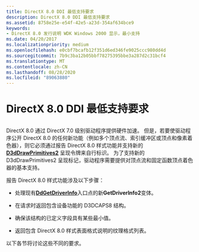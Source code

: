 ```yaml
---
title: DirectX 8.0 DDI 最低支持要求
description: DirectX 8.0 DDI 最低支持要求
ms.assetid: 8758e25e-e54f-42e5-a23d-354af634bce9
keywords:
- DirectX 8.0 发行说明 WDK Windows 2000 显示，最小支持
ms.date: 04/20/2017
ms.localizationpriority: medium
ms.openlocfilehash: e0cbf7bcafb12f351d6ed346fe9025ccc980dd4d
ms.sourcegitcommit: 7b9c3ba12b05bbf78275395bbe3a287d2c31bcf4
ms.translationtype: MT
ms.contentlocale: zh-CN
ms.lasthandoff: 08/28/2020
ms.locfileid: "89063880"
---
```

# <a name="minimal-directx-80-ddi-support"></a>DirectX 8.0 DDI 最低支持要求


## <span id="ddk_minimal_directx_8_0_ddi_support_gg"></span><span id="DDK_MINIMAL_DIRECTX_8_0_DDI_SUPPORT_GG"></span>


DirectX 8.0 通过 DirectX 7.0 级别驱动程序提供硬件加速。 但是，若要使驱动程序公开 DirectX 8.0 的任何新功能（例如多个顶点流、索引缓冲区或顶点和像素着色器），则它必须通过报告 DirectX 8.0 样式功能并支持新的 [**D3dDrawPrimitives2**](/windows-hardware/drivers/ddi/d3dhal/nc-d3dhal-lpd3dhal_drawprimitives2cb) 呈现令牌来自行标识。 为了支持新的 D3dDrawPrimitives2 呈现标记，驱动程序需要提供对顶点流和固定函数顶点着色器的基本支持。

报告 DirectX 8.0 样式功能涉及以下步骤：

-   处理现有[**DdGetDriverInfo**](/windows/desktop/api/ddrawint/nc-ddrawint-pdd_getdriverinfo)入口点的新**GetDriverInfo2**变体。

-   在请求时返回包含设备功能的 D3DCAPS8 结构。

-   确保该结构的已定义字段具有某些最小值。

-   返回包含 DirectX 8.0 样式表面格式说明的纹理格式列表。

以下各节将讨论这些不同的要求。

 

